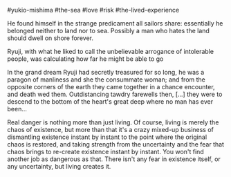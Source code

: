 #yukio-mishima
#the-sea #love #risk #the-lived-experience 

He found himself in the strange predicament all sailors share: essentially he belonged neither to land nor to sea. Possibly a man who hates the land should dwell on shore forever.

Ryuji, with what he liked to call the unbelievable arrogance of intolerable people, was calculating how far he might be able to go

In the grand dream Ryuji had secretly treasured for so long, he was a paragon of manliness and she the consummate woman; and from the opposite corners of the earth they came together in a chance encounter, and death wed them. Outdistancing tawdry farewells then, \[...\] they were to descend to the bottom of the heart's great deep where no man has ever been...

Real danger is nothing more than just living. Of course, living is merely the chaos of existence, but more than that it's a crazy mixed-up business of dismantling existence instant by instant to the point where the original chaos is restored, and taking strength from the uncertainty and the fear that chaos brings to re-create existence instant by instant. You won't find another job as dangerous as that. There isn't any fear in existence itself, or any uncertainty, but living creates it.